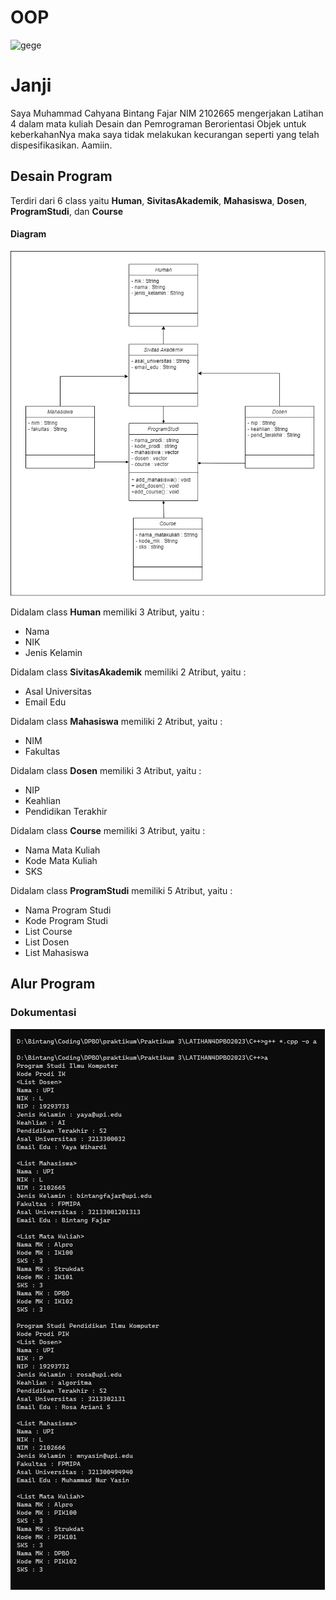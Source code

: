 # OOP
![gege](image.png)

# Janji
Saya Muhammad Cahyana Bintang Fajar NIM 2102665 mengerjakan Latihan 4 dalam mata kuliah Desain dan Pemrograman Berorientasi Objek untuk keberkahanNya maka saya tidak melakukan kecurangan seperti yang telah dispesifikasikan. Aamiin.

## Desain Program 
Terdiri dari 6 class yaitu **Human**, **SivitasAkademik**, **Mahasiswa**, **Dosen**, **ProgramStudi**, dan **Course**

#### Diagram
![gege](diagram.drawio.png)

Didalam class **Human** memiliki 3 Atribut, yaitu : 
* Nama
* NIK
* Jenis Kelamin 

Didalam class **SivitasAkademik** memiliki 2 Atribut, yaitu : 
* Asal Universitas
* Email Edu

Didalam class **Mahasiswa** memiliki 2 Atribut, yaitu : 
* NIM
* Fakultas 

Didalam class **Dosen** memiliki 3 Atribut, yaitu : 
* NIP
* Keahlian
* Pendidikan Terakhir

Didalam class **Course** memiliki 3 Atribut, yaitu : 
* Nama Mata Kuliah
* Kode Mata Kuliah
* SKS

Didalam class **ProgramStudi** memiliki 5 Atribut, yaitu : 
* Nama Program Studi
* Kode Program Studi
* List Course
* List Dosen 
* List Mahasiswa

## Alur Program




### Dokumentasi 
![CPP program](C++/sscpp.png)

